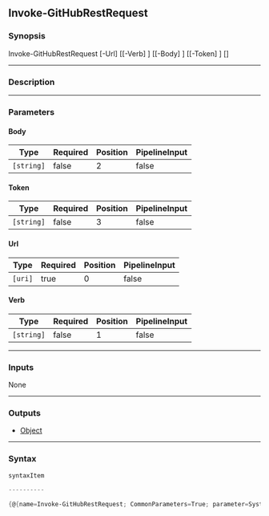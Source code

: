 Invoke-GitHubRestRequest
------------------------

### Synopsis

Invoke-GitHubRestRequest [-Url] <uri> [[-Verb] <string>] [[-Body] <string>] [[-Token] <string>] [<CommonParameters>]

---

### Description

---

### Parameters
#### **Body**

|Type      |Required|Position|PipelineInput|
|----------|--------|--------|-------------|
|`[string]`|false   |2       |false        |

#### **Token**

|Type      |Required|Position|PipelineInput|
|----------|--------|--------|-------------|
|`[string]`|false   |3       |false        |

#### **Url**

|Type   |Required|Position|PipelineInput|
|-------|--------|--------|-------------|
|`[uri]`|true    |0       |false        |

#### **Verb**

|Type      |Required|Position|PipelineInput|
|----------|--------|--------|-------------|
|`[string]`|false   |1       |false        |

---

### Inputs
None

---

### Outputs
* [Object](https://learn.microsoft.com/en-us/dotnet/api/System.Object)

---

### Syntax
```PowerShell
syntaxItem
```
```PowerShell
----------
```
```PowerShell
{@{name=Invoke-GitHubRestRequest; CommonParameters=True; parameter=System.Object[]}}
```

